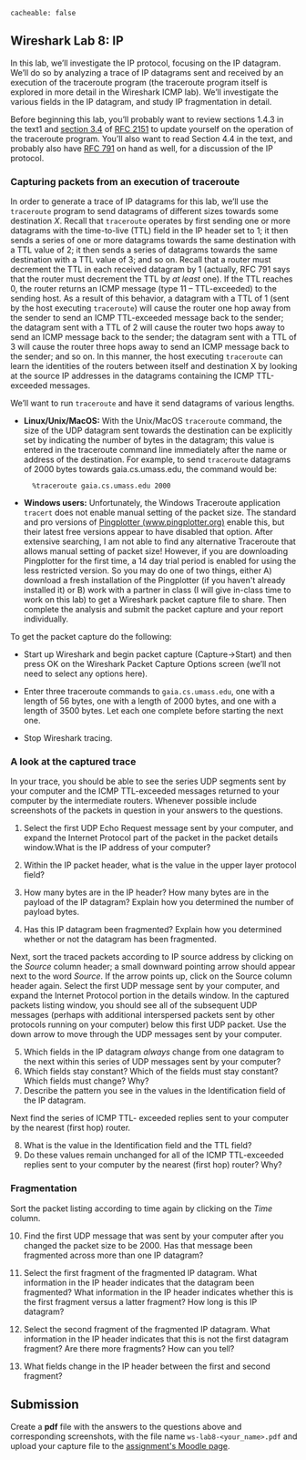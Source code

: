 ```
cacheable: false
```

## Wireshark Lab 8: IP

In this lab, we’ll investigate the IP protocol, focusing on the IP datagram. We’ll do so by analyzing a trace of IP datagrams sent and received by an execution of the traceroute program (the traceroute program itself is explored in more detail in the Wireshark ICMP lab). We’ll investigate the various fields in the IP datagram, and study IP fragmentation in detail.

Before beginning this lab, you’ll probably want to review sections 1.4.3 in the text1 and [section 3.4](https://tools.ietf.org/html/rfc2151#section-3.4) of [RFC 2151](https://tools.ietf.org/html/rfc2151) to update yourself on the operation of the traceroute program. You’ll also want to read Section 4.4 in the text, and probably also have [RFC 791](https://tools.ietf.org/html/rfc791) on hand as well, for a discussion of the IP protocol.

### Capturing packets from an execution of traceroute

In order to generate a trace of IP datagrams for this lab, we’ll use the `traceroute` program to send datagrams of different sizes towards some destination *X*. Recall that `traceroute` operates by first sending one or more datagrams with the time-to-live (TTL) field in the IP header set to 1; it then sends a series of one or more datagrams towards the same destination with a TTL value of 2; it then sends a series of datagrams towards the same destination with a TTL value of 3; and so on. Recall that a router must decrement the TTL in each received datagram by 1 (actually, RFC 791 says that the router must decrement the TTL by *at least* one). If the TTL reaches 0, the router returns an ICMP message (type 11 – TTL-exceeded) to the sending host. As a result of this behavior, a datagram with a TTL of 1 (sent by the host executing `traceroute`) will cause the router one hop away from the sender to send an ICMP TTL-exceeded message back to the sender; the datagram sent with a TTL of 2 will cause the router two hops away to send an ICMP message back to the sender; the datagram sent with a TTL of 3 will cause the router three hops away to send an ICMP message back to the sender; and so on. In this manner, the host executing `traceroute` can learn the identities of the routers between itself and destination X by looking at the source IP addresses in the datagrams containing the ICMP TTL-exceeded messages.

We’ll want to run `traceroute` and have it send datagrams of various lengths.

* **Linux/Unix/MacOS:** With the Unix/MacOS `traceroute` command, the size of the UDP datagram sent towards the destination can be explicitly set by indicating the number of bytes in the datagram; this value is entered in the traceroute command line immediately after the name or address of the destination. For example, to send `traceroute` datagrams of 2000 bytes towards gaia.cs.umass.edu, the command would be:

        %traceroute gaia.cs.umass.edu 2000
		
* **Windows users:** Unfortunately, the Windows Traceroute application `tracert` does not enable manual setting of the packet size. The standard and pro versions of [Pingplotter (www.pingplotter.org)](www.pingplotter.org)  enable this, but their latest free versions appear to have disabled that option. After extensive searching, I am not able to find any alternative Traceroute that allows manual setting of packet size! However, if you are downloading Pingplotter for the first time, a 14 day trial period is enabled for using the less restricted version. So you may do one of two things, either A) download a fresh installation of the Pingplotter (if you haven't already installed it) or B) work with a partner in class (I will give in-class time to work on this lab) to get a Wireshark packet capture file to share. Then complete the analysis and submit the packet capture and your report individually. 

To get the packet capture do the following:

* Start up Wireshark and begin packet capture (Capture->Start) and then press OK on the Wireshark Packet Capture Options screen (we’ll not need to select any options here).

* Enter three traceroute commands to `gaia.cs.umass.edu`, one with a length of 56 bytes, one with a length of 2000 bytes, and one with a length of 3500 bytes. Let each one complete before starting the next one. 

* Stop Wireshark tracing.

### A look at the captured trace

In your trace, you should be able to see the series UDP segments sent by your computer and the ICMP TTL-exceeded messages returned to your computer by the intermediate routers. Whenever possible include screenshots of the packets in question in your answers to the questions. 

1. Select the first UDP Echo Request message sent by your computer, and expand the Internet Protocol part of the packet in the packet details window.What is the IP address of your computer?

2. Within the IP packet header, what is the value in the upper layer protocol field?

3. How many bytes are in the IP header? How many bytes are in the payload of the IP datagram? Explain how you determined the number of payload bytes.

4. Has this IP datagram been fragmented? Explain how you determined whether or not the datagram has been fragmented.

Next, sort the traced packets according to IP source address by clicking on the *Source* column header; a small downward pointing arrow should appear next to the word *Source*. If the arrow points up, click on the Source column header again. Select the first UDP message sent by your computer, and expand the Internet Protocol portion in the details window. In the captured packets listing window, you should see all of the subsequent UDP messages (perhaps with additional interspersed packets sent by other protocols running on your computer) below this first UDP packet. Use the down arrow to move through the UDP messages sent by your computer.

5. Which fields in the IP datagram *always* change from one datagram to the next within this series of UDP messages sent by your computer?
6. Which fields stay constant? Which of the fields must stay constant? Which fields must change? Why?
7. Describe the pattern you see in the values in the Identification field of the IP datagram.

Next find the series of ICMP TTL- exceeded replies sent to your computer by the nearest (first hop) router.

8. What is the value in the Identification field and the TTL field?
9. Do these values remain unchanged for all of the ICMP TTL-exceeded replies sent to your computer by the nearest (first hop) router? Why?

### Fragmentation

Sort the packet listing according to time again by clicking on the *Time* column.

10. Find the first UDP message that was sent by your computer after you changed the packet size to be 2000. Has that message been fragmented across more than one IP datagram? 

11. Select the first fragment of the fragmented IP datagram. What information in the IP header indicates that the datagram been fragmented? What information in the IP header indicates whether this is the first fragment versus a latter fragment? How long is this IP datagram?
12. Select the second fragment of the fragmented IP datagram. What information in the IP header indicates that this is not the first datagram fragment? Are there more fragments? How can you tell?
13. What fields change in the IP header between the first and second fragment? 

## Submission

Create a **pdf** file with the answers to the questions above and corresponding screenshots, with the file name  `ws-lab8-<your_name>.pdf` and upload your capture file to the [assignment's Moodle page](https://moodle.pugetsound.edu/moodle/mod/assign/view.php?id=444577).
